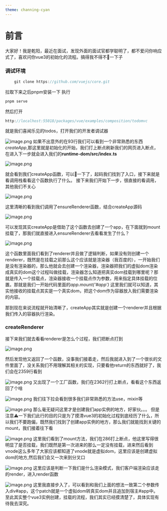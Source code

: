 ```yaml
---
theme: channing-cyan
---
```

# 前言
  大家好！我是乾阳，最近在面试，发现外面的面试官都学聪明了，都不爱问你响应式了，喜欢问你vue3的初始化的流程。搞得我不得不🧐一下子
  ### 调试环境
  
```js
    git clone https://github.com/vuejs/core.git
```
拉取下来之后pnpm安装一下
执行

```js
pnpm serve
```
然后打开

```js
http://localhost:55018/packages/vue/examples/composition/todomvc
```
就是我们喜闻乐见的todos，打开我们的开发者调试器

![image.png](https://p9-juejin.byteimg.com/tos-cn-i-k3u1fbpfcp/405c943bff1149efbf1a74b99e5a5d28~tplv-k3u1fbpfcp-watermark.image?)
如果不出意外的在93行我们可以看到一个非常熟悉的东西 *createApp*,那这里就是初始化的开始，我们打上断点刷新我们的网页进入断点，在进入下一步就会进入我们的**runtime-dom/src/index.ts**

![image.png](https://p9-juejin.byteimg.com/tos-cn-i-k3u1fbpfcp/73775850256f473893454258a35a1691~tplv-k3u1fbpfcp-watermark.image?)

就会看到我们createApp函数，可以🎉一下了，起码我们找到了入口，接下来就是看调用栈看看这个函数执行了什么。
接下来我们开始下一步，很直接的看调用，其他我们不关心

![image.png](https://p9-juejin.byteimg.com/tos-cn-i-k3u1fbpfcp/0ad4f1f1239b4b269441adabfa5647e0~tplv-k3u1fbpfcp-watermark.image?)

这里清晰的看到我们调用了ensureRenderer函数，结合createApp源码

![image.png](https://p1-juejin.byteimg.com/tos-cn-i-k3u1fbpfcp/bc276071825c42b083122e6ca70fbc5a~tplv-k3u1fbpfcp-watermark.image?)

可以发现其实createApp是借助了这个函数去创建了一个app，在下面就到mount挂载了，那我们就直接进入ensureRenderer去看看发生了什么？

![image.png](https://p9-juejin.byteimg.com/tos-cn-i-k3u1fbpfcp/96ebaf558e0846d29fa7f5bba1019332~tplv-k3u1fbpfcp-watermark.image?)

这个函数里面我们看到了renderer并且做了逻辑判断，如果没有则创建一个renderer，既然是在挂载之前那么这个应该就是渲染器（我百度的），一开始我们是没有渲染器的，那么他就会去创建一个渲染器，渲染器把我们的虚拟dom渲染成真实的dom这个过程叫做挂载，渲染器怎么知道把真实dom挂载到哪里呢？那就是传入一个挂载点，渲染器接收一个挂载点作为参数，用来指定具体挂载的位置。那就是我们一开始代码里面的*app.mount('#app')* 这里我们就可以知道，其实他接收的挂载点其实是一个真实dom，把这个dom作为容器放入我们需要渲染的内容。

  那到现在来说流程就开始清晰了，createApp其实就是创建一个renderer并且根据我们传入的容器执行渲染。
  ### createRenderer
  接下来我们就去看看renderer是怎么个过程，我们把断点打到
  
![image.png](https://p3-juejin.byteimg.com/tos-cn-i-k3u1fbpfcp/a54427f508d24c1f80a2afcfe6b979fb~tplv-k3u1fbpfcp-watermark.image?)

然后发现他又返回了一个函数，没事我们接着走，然后我就进入到了一个很长的文件里面了，没关系我们不用理解其相关的实现，只要看他return的东西就好了，我们会在2359行看到

![image.png](https://p1-juejin.byteimg.com/tos-cn-i-k3u1fbpfcp/af23e7a064274d06b7350105544dc832~tplv-k3u1fbpfcp-watermark.image?)
又出现了一个工厂函数，我们在2362行打上断点，看看这个东西返回了个啥

![image.png](https://p1-juejin.byteimg.com/tos-cn-i-k3u1fbpfcp/7209f81da4f04176be0f754501f2439d~tplv-k3u1fbpfcp-watermark.image?)
我们往下拉会看到很多我们非常熟悉的方法use，mixin等

![image.png](https://p3-juejin.byteimg.com/tos-cn-i-k3u1fbpfcp/47b1cdef7da74d50918d39452ca225e2~tplv-k3u1fbpfcp-watermark.image?)
那么毫无疑问这里才是创建我们app实例的地方，好家伙。。。
但是注意⚠️一下我们此行的目的只是为了摸清vue3的初始化过程到底经历了什么，所以我们不要跑偏，既然我们找到了创建app实例的地方，那么我们就能找到关键的mount，我们接着往下看

![image.png](https://p1-juejin.byteimg.com/tos-cn-i-k3u1fbpfcp/1066248ba73a4d60afe71d8313e48e72~tplv-k3u1fbpfcp-watermark.image?)
这里我们看到了mount方法，我们在286打上断点，他这里写得很明显了是否挂载，我们既然是第一次进来的那么一定没有挂载，进来然后看到vnode这么多年了大家应该都知道了vnode就是虚拟dom，这里应该是创建虚拟dom的地方,然后我们会又一次来到分叉口

![image.png](https://p9-juejin.byteimg.com/tos-cn-i-k3u1fbpfcp/f786b48171b346d1b5f01152216bfb38~tplv-k3u1fbpfcp-watermark.image?)
这里应该是判断一下我们是什么渲染模式，我们客户端渲染应该走的render，进入render函数

![image.png](https://p6-juejin.byteimg.com/tos-cn-i-k3u1fbpfcp/82aec20ef5c94093ae57defe88c36522~tplv-k3u1fbpfcp-watermark.image?)
这里我直接步入了，可以看到和我们上面的想法一致第二个参数传入div#app，这个patch就是一个虚拟dom转真实dom并且追加到宿主#app中。
    至此其实整个vue3实例创建，挂载的流程，我们其实已经摸清楚了，具体实现有待我去深究。